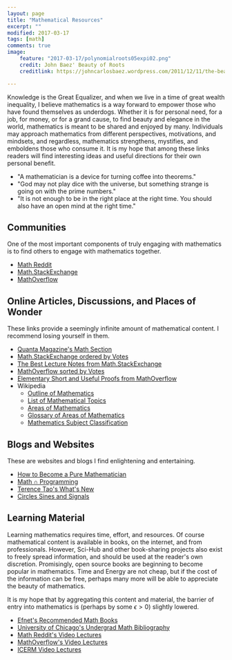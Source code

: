 ```yaml
---
layout: page
title: "Mathematical Resources"
excerpt: ""
modified: 2017-03-17
tags: [math]
comments: true
image:
    feature: "2017-03-17/polynomialroots05expi02.png"
    credit: John Baez' Beauty of Roots
    creditlink: https://johncarlosbaez.wordpress.com/2011/12/11/the-beauty-of-roots/

---
```


Knowledge is the Great Equalizer, and when we live in a time of great
wealth inequality, I believe mathematics is a way forward to empower those
who have found themselves as underdogs. Whether it is for personal need,
for a job, for money, or for a grand cause, to find beauty and elegance in
the world, mathematics is meant to be shared and enjoyed by many.
Individuals may approach mathematics from different perspectives,
motivations, and mindsets, and regardless, mathematics strengthens,
mystifies, and emboldens those who consume it. It is my hope that among these
links readers will find interesting ideas and useful directions for their
own personal benefit.

- "A mathematician is a device for turning coffee into theorems."
- "God may not play dice with the universe, but something strange
is going on with the prime numbers."
- "It is not enough to be in the right place at the right time.
You should also have an open mind at the right time."

## Communities

One of the most important components of truly engaging with mathematics is
to find others to engage with mathematics together.

- [Math Reddit](https://reddit.com/r/math)
- [Math.StackExchange](https://math.stackexchange.com/)
- [MathOverflow](https://mathoverflow.net/)

## Online Articles, Discussions, and Places of Wonder

These links provide a seemingly infinite amount of mathematical content.
I recommend losing yourself in them.

- [Quanta Magazine's Math Section](https://www.quantamagazine.org/tag/mathematics/)
- [Math.StackExchange ordered by Votes](https://math.stackexchange.com/questions?sort=votes)
- [The Best Lecture Notes from Math.StackExchange](https://math.stackexchange.com/questions/302023/best-sets-of-lecture-notes-and-articles)
- [MathOverflow sorted by Votes](https://mathoverflow.net/questions?sort=votes)
- [Elementary Short and Useful Proofs from MathOverflow](https://mathoverflow.net/questions/60457/elementaryshortuseful)
- Wikipedia
    - [Outline of Mathematics](https://en.wikipedia.org/wiki/Outline_of_mathematics)
    - [List of Mathematical Topics](https://en.wikipedia.org/wiki/Lists_of_mathematics_topics)
    - [Areas of Mathematics](https://en.wikipedia.org/wiki/Areas_of_mathematics)
    - [Glossary of Areas of Mathematics](https://en.wikipedia.org/wiki/Glossary_of_areas_of_mathematics)
    - [Mathematics Subject Classification](https://en.wikipedia.org/wiki/Mathematics_Subject_Classification#First-level_areas)

## Blogs and Websites

These are websites and blogs I find enlightening and entertaining.

- [How to Become a Pure Mathematician](http://hbpms.blogspot.com/)
- [Math ∩ Programming](https://jeremykun.com/)
- [Terence Tao's What's New](https://terrytao.wordpress.com/)
- [Circles Sines and Signals](https://jackschaedler.github.io/circles-sines-signals/)

## Learning Material

Learning mathematics requires time, effort, and resources. Of course
mathematical content is available in books, on the internet, and from professionals.
However, Sci-Hub and other book-sharing projects also exist to freely spread information,
and should be used at the reader's own discretion. Promisingly, open source
books are beginning to become popular in mathematics. Time and Energy are
not cheap, but if the cost of the information can be free, perhaps many
more will be able to appreciate the beauty of mathematics.

It is my hope that by aggregating this content and material, the barrier of
entry into mathematics is (perhaps by some $\epsilon > 0$) slightly lowered.

- [Efnet's Recommended Math Books](http://www.efnet-math.org/w/Book_Recommendations)
- [University of Chicago's Undergrad Math Bibliography](https://github.com/ystael/chicago-ug-math-bib)
- [Math Reddit's Video Lectures](https://www.reddit.com/r/math/comments/da36n/what_is_the_best_way_to_learn_more_math/)
- [MathOverflow's Video Lectures](https://mathoverflow.net/questions/54430/video-lectures-of-mathematics-courses-available-online-for-free)
- [ICERM Video Lectures](https://icerm.brown.edu/video_archive/#/index)
